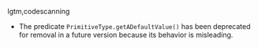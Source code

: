 lgtm,codescanning
* The predicate `PrimitiveType.getADefaultValue()` has been deprecated for removal in a future version because its behavior is misleading.
